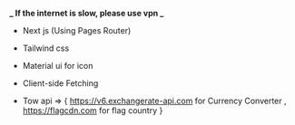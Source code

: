 **_ If the internet is slow, please use vpn _**

- Next js (Using Pages Router)
- Tailwind css
- Material ui for icon

- Client-side Fetching

- Tow api => {
  https://v6.exchangerate-api.com for Currency Converter
  ,
  https://flagcdn.com for flag country
  }

